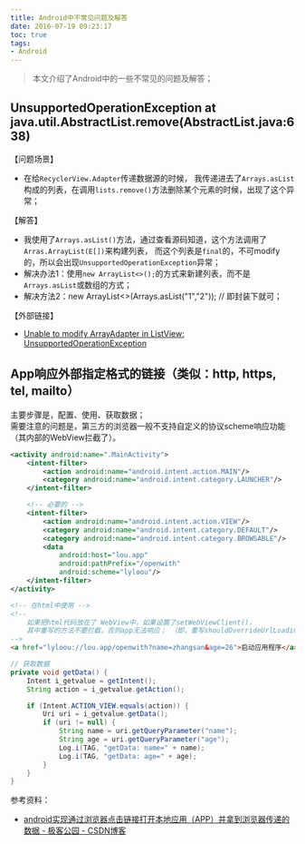 ```yaml
---
title: Android中不常见问题及解答
date: 2016-07-19 09:23:17
toc: true
tags:
- Android
---
```


> 本文介绍了Android中的一些不常见的问题及解答；


## UnsupportedOperationException at java.util.AbstractList.remove(AbstractList.java:638)
【问题场景】
- 在给`RecyclerView.Adapter`传递数据源的时候，
我传递进去了`Arrays.asList`构成的列表，在调用`lists.remove()`方法删除某个元素的时候，出现了这个异常；

【解答】
- 我使用了`Arrays.asList()`方法，通过查看源码知道，这个方法调用了`Arras.ArrayList(E[])`来构建列表，
而这个列表是`final`的，不可modify的，所以会出现`UnsupportedOperationException`异常；
- 解决办法1：使用`new ArrayList<>();`的方式来新建列表，而不是`Arrays.asList`或数组的方式；
- 解决方法2：new ArrayList<>(Arrays.asList("1","2")); // 即封装下就可；

【外部链接】
- [Unable to modify ArrayAdapter in ListView: UnsupportedOperationException](http://stackoverflow.com/questions/3200551/unable-to-modify-arrayadapter-in-listview-unsupportedoperationexception)


## App响应外部指定格式的链接（类似：http, https, tel, mailto）
主要步骤是，配置、使用、获取数据；  
需要注意的问题是，第三方的浏览器一般不支持自定义的协议scheme响应功能（其内部的WebView拦截了）。

```xml
<activity android:name=".MainActivity">
    <intent-filter>
        <action android:name="android.intent.action.MAIN"/>
        <category android:name="android.intent.category.LAUNCHER"/>
    </intent-filter>

    <!-- 必要的 -->
    <intent-filter>
        <action android:name="android.intent.action.VIEW"/>
        <category android:name="android.intent.category.DEFAULT"/>
        <category android:name="android.intent.category.BROWSABLE"/>
        <data
            android:host="lou.app"
            android:pathPrefix="/openwith"
            android:scheme="lyloou"/>
    </intent-filter>
</activity>
```

``` html
<!-- 在html中使用 -->
<!-- 
    如果把html代码放在了 WebView中，如果设置了setWebViewClient()，
    其中重写的方法不要拦截，否则app无法响应； （即，重写shouldOverrideUrlLoading方法时需要小心，不设置webviewClient为妙）
-->
<a href="lyloou://lou.app/openwith?name=zhangsan&age=26">启动应用程序</a>
```

```java
// 获取数据
private void getData() {
    Intent i_getvalue = getIntent();
    String action = i_getvalue.getAction();

    if (Intent.ACTION_VIEW.equals(action)) {
        Uri uri = i_getvalue.getData();
        if (uri != null) {
            String name = uri.getQueryParameter("name");
            String age = uri.getQueryParameter("age");
            Log.i(TAG, "getData: name=" + name);
            Log.i(TAG, "getData: age=" + age);
        }
    }
}
```

参考资料：  
- [android实现通过浏览器点击链接打开本地应用（APP）并拿到浏览器传递的数据 - 极客公园 - CSDN博客](http://blog.csdn.net/geekpark/article/details/16118457)
